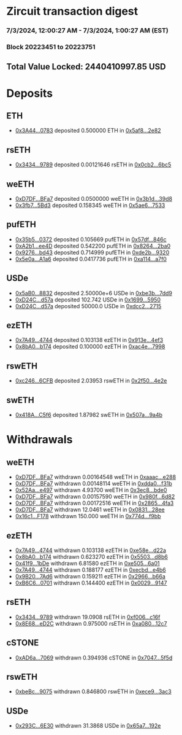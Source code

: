 # Zircuit transaction digest
### 7/3/2024, 12:00:27 AM - 7/3/2024, 1:00:27 AM (EST)
### Block 20223451 to 20223751

## Total Value Locked: 2440410997.85 USD

# Deposits
## ETH
- [0x3A44...0783](https://etherscan.io/address/0x3A440AD67FDe9db4FA92186a48a133Cd05970783) deposited 0.500000 ETH in [0x5af8...2e82](https://etherscan.io/tx/0x3A440AD67FDe9db4FA92186a48a133Cd05970783)
## rsETH
- [0x3434...9789](https://etherscan.io/address/0x34349c5569e7B846c3558961552D2202760A9789) deposited 0.00121646 rsETH in [0x0cb2...6bc5](https://etherscan.io/tx/0x34349c5569e7B846c3558961552D2202760A9789)
## weETH
- [0xD7DF...BFa7](https://etherscan.io/address/0xD7DF7E085214743530afF339aFC420c7c720BFa7) deposited 0.0500000 weETH in [0x3b1d...39d8](https://etherscan.io/tx/0xD7DF7E085214743530afF339aFC420c7c720BFa7)
- [0x3fb7...5Bd3](https://etherscan.io/address/0x3fb73ff99E6b9b23AB3b3266B50d9F60cF375Bd3) deposited 0.158345 weETH in [0x5ae6...7533](https://etherscan.io/tx/0x3fb73ff99E6b9b23AB3b3266B50d9F60cF375Bd3)
## pufETH
- [0x35b5...0372](https://etherscan.io/address/0x35b5Afe531A94c0d8ABf64E52a78BFa4cE390372) deposited 0.105669 pufETH in [0x57df...846c](https://etherscan.io/tx/0x35b5Afe531A94c0d8ABf64E52a78BFa4cE390372)
- [0xA2b1...ee4D](https://etherscan.io/address/0xA2b16c27c0766A1Df18892F7b0413b4f5806ee4D) deposited 0.542200 pufETH in [0x8264...2ba0](https://etherscan.io/tx/0xA2b16c27c0766A1Df18892F7b0413b4f5806ee4D)
- [0x9276...bd43](https://etherscan.io/address/0x92762Bca9326743e89fAd9f48CF21726E363bd43) deposited 0.714999 pufETH in [0xde2b...9320](https://etherscan.io/tx/0x92762Bca9326743e89fAd9f48CF21726E363bd43)
- [0x5e0a...A1a6](https://etherscan.io/address/0x5e0a91fC42C3BDB86341A3e6C26a0A84B52eA1a6) deposited 0.0417736 pufETH in [0xa114...a7f0](https://etherscan.io/tx/0x5e0a91fC42C3BDB86341A3e6C26a0A84B52eA1a6)
## USDe
- [0x5aB0...8832](https://etherscan.io/address/0x5aB0Df4a7Bac2758B3A27ad7046Cd1E2A0528832) deposited 2.50000e+6 USDe in [0xbe3b...7dd9](https://etherscan.io/tx/0x5aB0Df4a7Bac2758B3A27ad7046Cd1E2A0528832)
- [0xD24C...d57a](https://etherscan.io/address/0xD24Cfe2d0fa81369ca6291c28ac5426e16B6d57a) deposited 102.742 USDe in [0x1699...5950](https://etherscan.io/tx/0xD24Cfe2d0fa81369ca6291c28ac5426e16B6d57a)
- [0xD24C...d57a](https://etherscan.io/address/0xD24Cfe2d0fa81369ca6291c28ac5426e16B6d57a) deposited 50000.0 USDe in [0xdcc2...2715](https://etherscan.io/tx/0xD24Cfe2d0fa81369ca6291c28ac5426e16B6d57a)
## ezETH
- [0x7A49...4744](https://etherscan.io/address/0x7A493Be5c2ce014cD049Bf178a1ac0Db1B434744) deposited 0.103138 ezETH in [0x913e...4ef3](https://etherscan.io/tx/0x7A493Be5c2ce014cD049Bf178a1ac0Db1B434744)
- [0x8bA0...b174](https://etherscan.io/address/0x8bA0CCbaB057a68C5D6DC47Ca16B36242415b174) deposited 0.100000 ezETH in [0xac4e...7998](https://etherscan.io/tx/0x8bA0CCbaB057a68C5D6DC47Ca16B36242415b174)
## rswETH
- [0xc246...6CFB](https://etherscan.io/address/0xc24676cF939cf6BBC3AAc39aF660176888d46CFB) deposited 2.03953 rswETH in [0x2f50...4e2e](https://etherscan.io/tx/0xc24676cF939cf6BBC3AAc39aF660176888d46CFB)
## swETH
- [0x418A...C5f6](https://etherscan.io/address/0x418A983FDff31d5b4A2196D14604a01EB52dC5f6) deposited 1.87982 swETH in [0x507a...9a4b](https://etherscan.io/tx/0x418A983FDff31d5b4A2196D14604a01EB52dC5f6)
# Withdrawals
## weETH
- [0xD7DF...BFa7](https://etherscan.io/address/0xD7DF7E085214743530afF339aFC420c7c720BFa7) withdrawn 0.00164548 weETH in [0xaaac...e288](https://etherscan.io/tx/0xD7DF7E085214743530afF339aFC420c7c720BFa7)
- [0xD7DF...BFa7](https://etherscan.io/address/0xD7DF7E085214743530afF339aFC420c7c720BFa7) withdrawn 0.00148114 weETH in [0xdda0...f31b](https://etherscan.io/tx/0xD7DF7E085214743530afF339aFC420c7c720BFa7)
- [0x52Aa...e497](https://etherscan.io/address/0x52Aa899454998Be5b000Ad077a46Bbe360F4e497) withdrawn 4.93700 weETH in [0x3ec8...bde0](https://etherscan.io/tx/0x52Aa899454998Be5b000Ad077a46Bbe360F4e497)
- [0xD7DF...BFa7](https://etherscan.io/address/0xD7DF7E085214743530afF339aFC420c7c720BFa7) withdrawn 0.00157590 weETH in [0x980f...6d82](https://etherscan.io/tx/0xD7DF7E085214743530afF339aFC420c7c720BFa7)
- [0xD7DF...BFa7](https://etherscan.io/address/0xD7DF7E085214743530afF339aFC420c7c720BFa7) withdrawn 0.00172516 weETH in [0x2865...4fa3](https://etherscan.io/tx/0xD7DF7E085214743530afF339aFC420c7c720BFa7)
- [0xD7DF...BFa7](https://etherscan.io/address/0xD7DF7E085214743530afF339aFC420c7c720BFa7) withdrawn 12.0461 weETH in [0x0831...28ee](https://etherscan.io/tx/0xD7DF7E085214743530afF339aFC420c7c720BFa7)
- [0x16c1...F178](https://etherscan.io/address/0x16c13e2Ce345B46C2F3d0317441cb17d0c3BF178) withdrawn 150.000 weETH in [0x774d...f9bb](https://etherscan.io/tx/0x16c13e2Ce345B46C2F3d0317441cb17d0c3BF178)
## ezETH
- [0x7A49...4744](https://etherscan.io/address/0x7A493Be5c2ce014cD049Bf178a1ac0Db1B434744) withdrawn 0.103138 ezETH in [0xe58e...d22a](https://etherscan.io/tx/0x7A493Be5c2ce014cD049Bf178a1ac0Db1B434744)
- [0x8bA0...b174](https://etherscan.io/address/0x8bA0CCbaB057a68C5D6DC47Ca16B36242415b174) withdrawn 0.623270 ezETH in [0x5503...d8b6](https://etherscan.io/tx/0x8bA0CCbaB057a68C5D6DC47Ca16B36242415b174)
- [0x41f9...1bDe](https://etherscan.io/address/0x41f9bA5eaC57539b3678a95bDF3D1C9A9bc51bDe) withdrawn 6.81580 ezETH in [0xe505...6a01](https://etherscan.io/tx/0x41f9bA5eaC57539b3678a95bDF3D1C9A9bc51bDe)
- [0x7A49...4744](https://etherscan.io/address/0x7A493Be5c2ce014cD049Bf178a1ac0Db1B434744) withdrawn 0.188177 ezETH in [0xecbd...e4b6](https://etherscan.io/tx/0x7A493Be5c2ce014cD049Bf178a1ac0Db1B434744)
- [0x9B20...7Ad6](https://etherscan.io/address/0x9B20c6963E3086d4020A513D3Ac74D4E82C97Ad6) withdrawn 0.159211 ezETH in [0x2966...b66a](https://etherscan.io/tx/0x9B20c6963E3086d4020A513D3Ac74D4E82C97Ad6)
- [0xB6C6...0701](https://etherscan.io/address/0xB6C6F7Da18e1cAF0dF42125ca9A0f6E065E90701) withdrawn 0.144400 ezETH in [0x0029...9147](https://etherscan.io/tx/0xB6C6F7Da18e1cAF0dF42125ca9A0f6E065E90701)
## rsETH
- [0x3434...9789](https://etherscan.io/address/0x34349c5569e7B846c3558961552D2202760A9789) withdrawn 19.0908 rsETH in [0xf006...c16f](https://etherscan.io/tx/0x34349c5569e7B846c3558961552D2202760A9789)
- [0x8E68...eD2C](https://etherscan.io/address/0x8E68d8017b20B579Ad7A8c35AeC88ab7B60AeD2C) withdrawn 0.975000 rsETH in [0xa080...12c7](https://etherscan.io/tx/0x8E68d8017b20B579Ad7A8c35AeC88ab7B60AeD2C)
## cSTONE
- [0xAD6a...7069](https://etherscan.io/address/0xAD6a846e9182bB6DC1F1d63AeD9727B4eaB07069) withdrawn 0.394936 cSTONE in [0x7047...5f5d](https://etherscan.io/tx/0xAD6a846e9182bB6DC1F1d63AeD9727B4eaB07069)
## rswETH
- [0xbeBc...9075](https://etherscan.io/address/0xbeBc56B8FF43d94686dfd3Fa424Aaee7E7A79075) withdrawn 0.846800 rswETH in [0xece9...3ac3](https://etherscan.io/tx/0xbeBc56B8FF43d94686dfd3Fa424Aaee7E7A79075)
## USDe
- [0x293C...6E30](https://etherscan.io/address/0x293C6937D8D82e05B01335F7B33FBA0c8e256E30) withdrawn 31.3868 USDe in [0x65a7...192e](https://etherscan.io/tx/0x293C6937D8D82e05B01335F7B33FBA0c8e256E30)
